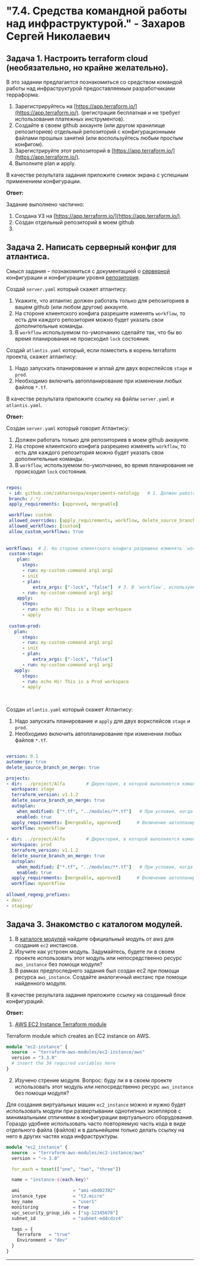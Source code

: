 # "7.4. Средства командной работы над инфраструктурой." - Захаров Сергей Николаевич

## Задача 1. Настроить terraform cloud (необязательно, но крайне желательно).

В это задании предлагается познакомиться со средством командой работы над инфраструктурой предоставляемым
разработчиками терраформа. 

1. Зарегистрируйтесь на [https://app.terraform.io/](https://app.terraform.io/).
(регистрация бесплатная и не требует использования платежных инструментов).
1. Создайте в своем github аккаунте (или другом хранилище репозиториев) отдельный репозиторий с
 конфигурационными файлами прошлых занятий (или воспользуйтесь любым простым конфигом).
1. Зарегистрируйте этот репозиторий в [https://app.terraform.io/](https://app.terraform.io/).
1. Выполните plan и apply. 

В качестве результата задания приложите снимок экрана с успешным применением конфигурации.

**Ответ:**

Задание выполнено частично:
1. Создана УЗ на [https://app.terraform.io/](https://app.terraform.io/).
2. Создан отдельный репозиторий в моем github
3. 

## Задача 2. Написать серверный конфиг для атлантиса. 

Смысл задания – познакомиться с документацией 
о [серверной](https://www.runatlantis.io/docs/server-side-repo-config.html) конфигурации и конфигурации уровня 
 [репозитория](https://www.runatlantis.io/docs/repo-level-atlantis-yaml.html).

Создай `server.yaml` который скажет атлантису:
1. Укажите, что атлантис должен работать только для репозиториев в вашем github (или любом другом) аккаунте.
1. На стороне клиентского конфига разрешите изменять `workflow`, то есть для каждого репозитория можно 
будет указать свои дополнительные команды. 
1. В `workflow` используемом по-умолчанию сделайте так, что бы во время планирования не происходил `lock` состояния.

Создай `atlantis.yaml` который, если поместить в корень terraform проекта, скажет атлантису:
1. Надо запускать планирование и аплай для двух воркспейсов `stage` и `prod`.
1. Необходимо включить автопланирование при изменении любых файлов `*.tf`.

В качестве результата приложите ссылку на файлы `server.yaml` и `atlantis.yaml`.

**Ответ:**

Создан `server.yaml` который говорит Атлантису:
1. Должен работать только для репозиториев в моем github аккаунте.
2. На стороне клиентского конфига разрешено изменять `workflow`, то есть для каждого репозитория можно будет указать свои дополнительные команды. 
3. В `workflow`, используемом по-умолчанию, во время планирования не происходил `lock` состояния.

```yml

repos:
 - id: github.com/zakharovnpa/experiments-netology   # 1. Должен работать только для репозиториев в моем github аккаунте.
 branch: /.*/
 apply_requirements: [approved, mergeable]

 workflow: custom
 allowed_overrides: [apply_requirements, workflow, delete_source_branch_on_merge]
 allowed_workflows: [custom]
 allow_custom_workflows: true
  
      
workflows:  # 2. На стороне клиентского конфига разрешено изменять `workflow`, то есть для каждого репозитория можно будет указать свои дополнительные команды. 
 custom-stage:
    plan:
      steps:
      - run: my-custom-command arg1 arg2
      - init
      - plan:
          extra_args: ["-lock", "false"]  # 3. В `workflow`, используемом по-умолчанию, во время планирования не происходил `lock` состояния.
      - run: my-custom-command arg1 arg2
    apply:
      steps:
      - run: echo Hi! This is a Stage workspace
      - apply
      
 custom-prod:
   plan:
      steps:
      - run: my-custom-command arg1 arg2
      - init
      - plan:
          extra_args: ["-lock", "false"]
      - run: my-custom-command arg1 arg2
   apply:
      steps:
      - run: echo Hi! This is a Prod workspace
      - apply
      
      
```
Создан `atlantis.yaml` который скажет Атлантису:
1. Надо запускать планирование и ` apply ` для двух воркспейсов `stage` и `prod`.
2. Необходимо включить автопланирование при изменении любых файлов `*.tf`.

```yml

version: 0.1
automerge: true
delete_source_branch_on_merge: true

projects:
- dir: ../project/Alfa        # Директория, в которой выполняется команда  ` run appply `
  workspace: stage
  terraform_version: v1.1.2
  delete_source_branch_on_merge: true
  autoplan:
    when_modified: ["*.tf", "../modules/**.tf"]   # При условии, когда модифицируются файлы с указнным расширением
    enabled: true
  apply_requirements: [mergeable, approved]      # Включение автопланирования при изменении файлов "*.tf"
  workflow: myworkflow
    
- dir: ../project/Alfa        # Директория, в которой выполняется команда  ` run appply `
  workspace: prod
  terraform_version: v1.1.2
  delete_source_branch_on_merge: true
  autoplan:
    when_modified: ["*.tf", "../modules/**.tf"]   # При условии, когда модифицируются файлы с указнным расширением
    enabled: true
  apply_requirements: [mergeable, approved]      # Включение автопланирования при изменении файлов "*.tf"
  workflow: myworkflow
      
allowed_regexp_prefixes:
- dev/
- staging/
```



## Задача 3. Знакомство с каталогом модулей. 

1. В [каталоге модулей](https://registry.terraform.io/browse/modules) найдите официальный модуль от aws для создания
`ec2` инстансов. 
2. Изучите как устроен модуль. Задумайтесь, будете ли в своем проекте использовать этот модуль или непосредственно 
ресурс `aws_instance` без помощи модуля?
3. В рамках предпоследнего задания был создан ec2 при помощи ресурса `aws_instance`. 
Создайте аналогичный инстанс при помощи найденного модуля.   

В качестве результата задания приложите ссылку на созданный блок конфигураций. 

**Ответ:**

1. [AWS EC2 Instance Terraform module](https://registry.terraform.io/modules/terraform-aws-modules/ec2-instance/aws/latest)

Terraform module which creates an EC2 instance on AWS.
```tf
module "ec2-instance" {
  source  = "terraform-aws-modules/ec2-instance/aws"
  version = "3.3.0"
  # insert the 34 required variables here
}

```
2.  Изучено стрение модуля. Вопрос: буду ли я в своем проекте использовать этот модуль или непосредственно ресурс `aws_instance` без помощи модуля?

Для создания виртуальных машин ` ec2_instance ` можно и нужно будет использовать модули при развертывании однотипных экзепляров с минимальными отличиями в конфигурации виртуального оборудования.
Гораздо удобнее использовать часто повторяемую часть кода в виде отдельного файла (файлов) и в дальнейшем только делать ссылку на него в других частях кода инфраструктуры.

```tf
module "ec2_instance" {
  source  = "terraform-aws-modules/ec2-instance/aws"
  version = "~> 3.0"

  for_each = toset(["one", "two", "three"])

  name = "instance-${each.key}"

  ami                    = "ami-ebd02392"
  instance_type          = "t2.micro"
  key_name               = "user1"
  monitoring             = true
  vpc_security_group_ids = ["sg-12345678"]
  subnet_id              = "subnet-eddcdzz4"

  tags = {
    Terraform   = "true"
    Environment = "dev"
  }
}
```


---


